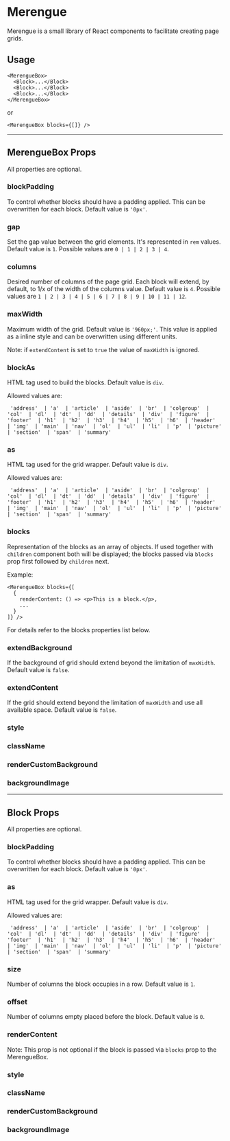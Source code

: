 # Merengue

Merengue is a small library of React components to facilitate creating page grids.

## Usage

```
<MerengueBox>
  <Block>...</Block>
  <Block>...</Block>
  <Block>...</Block>
</MerengueBox>
```

or 

```
<MerengueBox blocks={[]} />
```

----

## MerengueBox Props

All properties are optional.

### blockPadding
To control whether blocks should have a padding applied. This can be overwritten for each block. Default value is `'0px'`.

### gap
Set the gap value between the grid elements. It's represented in `rem` values. Default value is `1`. Possible values are `0 | 1 | 2 | 3 | 4`. 

### columns
Desired number of columns of the page grid. Each block will extend, by default, to 1/x of the width of the columns value. Default value is `4`. Possible values are `1 | 2 | 3 | 4 | 5 | 6 | 7 | 8 | 9 | 10 | 11 | 12`.

### maxWidth
Maximum width of the grid. Default value is `'960px;'`. This value is applied as a inline style and can be overwritten using different units. 

Note: if `extendContent` is set to `true` the value of `maxWidth` is ignored. 

### blockAs
HTML tag used to build the blocks. Default value is `div`. 

Allowed values are:

```  
 'address'  | 'a'  | 'article'  | 'aside'  | 'br'  | 'colgroup'  | 'col'  | 'dl'  | 'dt'  | 'dd'  | 'details'  | 'div'  | 'figure'  | 'footer'  | 'h1'  | 'h2'  | 'h3'  | 'h4'  | 'h5'  | 'h6'  | 'header'  | 'img'  | 'main'  | 'nav'  | 'ol'  | 'ul'  | 'li'  | 'p'  | 'picture'  | 'section'  | 'span'  | 'summary'
```

### as
HTML tag used for the grid wrapper. Default value is `div`.

Allowed values are:

```  
 'address'  | 'a'  | 'article'  | 'aside'  | 'br'  | 'colgroup'  | 'col'  | 'dl'  | 'dt'  | 'dd'  | 'details'  | 'div'  | 'figure'  | 'footer'  | 'h1'  | 'h2'  | 'h3'  | 'h4'  | 'h5'  | 'h6'  | 'header'  | 'img'  | 'main'  | 'nav'  | 'ol'  | 'ul'  | 'li'  | 'p'  | 'picture'  | 'section'  | 'span'  | 'summary'
```

### blocks
Representation of the blocks as an array of objects. If used together with `children` component both will be displayed; the blocks passed via `blocks` prop first followed by `children` next.

Example:

```
<MerengueBox blocks={[
  {
    renderContent: () => <p>This is a block.</p>,
    ...
  }
]} />
```

For details refer to the blocks properties list below.

### extendBackground
If the background of grid should extend beyond the limitation of `maxWidth`. Default value is `false`.

### extendContent
If the grid should extend beyond the limitation of `maxWidth` and use all available space. Default value is `false`.

### style
### className
### renderCustomBackground
### backgroundImage

-----

## Block Props

All properties are optional.

### blockPadding
To control whether blocks should have a padding applied. This can be overwritten for each block. Default value is `'0px'`.

### as
HTML tag used for the grid wrapper. Default value is `div`.

Allowed values are:

```  
 'address'  | 'a'  | 'article'  | 'aside'  | 'br'  | 'colgroup'  | 'col'  | 'dl'  | 'dt'  | 'dd'  | 'details'  | 'div'  | 'figure'  | 'footer'  | 'h1'  | 'h2'  | 'h3'  | 'h4'  | 'h5'  | 'h6'  | 'header'  | 'img'  | 'main'  | 'nav'  | 'ol'  | 'ul'  | 'li'  | 'p'  | 'picture'  | 'section'  | 'span'  | 'summary'
```

### size
Number of columns the block occupies in a row. Default value is `1`. 

### offset
Number of columns empty placed before the block. Default value is `0`.

### renderContent
Note: This prop is not optional if the block is passed via `blocks` prop to the MerengueBox.

### style
### className
### renderCustomBackground
### backgroundImage